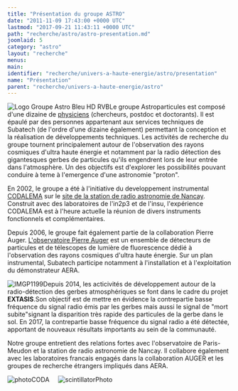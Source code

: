 ```yaml
---
title: "Présentation du groupe ASTRO"
date: "2011-11-09 17:43:00 +0000 UTC"
lastmod: "2017-09-21 11:43:11 +0000 UTC"
path: "recherche/astro/astro-presentation.md"
joomlaid: 5
category: "astro"
layout: "recherche"
menus:
main:
identifier: "recherche/univers-a-haute-energie/astro/presentation"
name: "Présentation"
parent: "recherche/univers-a-haute-energie/astro"
---
```


![Logo Groupe Astro Bleu HD RVB](images/Recherche/Astro/Logo_Groupe_Astro_Bleu_HD_RVB.png "Une station autonome devant le reseau decametrique de la station de radio astronomie de Nancay  (c) Louis-Marie Rigalleau")Le groupe Astroparticules est composé d'une dizaine de [physiciens](/recherche/astro/astro-membres) (chercheurs, postdoc et doctorants). Il est épaulé par des personnes appartenant aux services techniques de Subatech (de l'ordre d'une dizaine également) permettant la conception et la réalisation de développements techniques. Les activités de recherche du groupe tournent principalement autour de l'observation des rayons cosmiques d'ultra haute énergie et notamment par la radio détection des gigantesques gerbes de particules qu'ils engendrent lors de leur entrée dans l'atmosphère. Un des objectifs est d'explorer les possibilités pouvant conduire à teme à l'emergence d'une astronomie "proton".

En 2002, le groupe a été à l'initiative du developpement instrumental [CODALEMA](http://codalema.in2p3.fr) sur le [site de la station de radio astronomie de Nancay](http://www.obs-nancay.fr). Construit avec des laboratoires de l'in2p3 et de l'insu, l'expérience CODALEMA est à l'heure actuelle la réunion de divers instruments fonctionnels et complémentaires.

Depuis 2006, le groupe fait également partie de la collaboration Pierre Auger. [L'observatoire Pierre Auger](http://www.auger.org) est un ensemble de détecteurs de particules et de télescopes de lumière de fluorescence dédié à l'observation des rayons cosmiques d'ultra haute énergie. Sur un plan instrumental, Subatech participe notamment à l'installation et à l'exploitation du démonstrateur AERA.

![IMGP1199](images/Recherche/Astro/IMGP1199.JPG)Depuis 2014, les acticivités de développement autour de la radio-détection des gerbes atmosphériques se font dans le cadre du projet **EXTASIS**.Son objectif est de mettre en évidence la contrepartie basse fréquence du signal radio émis par les gerbes mais aussi le signal de "mort subite"signant la disparition très rapide des particules de la gerbe dans le sol. En 2017, la contrepartie basse fréquence du signal radio a été détectée, apportant de nouveaux résultats importants au sein de la communauté.

Notre groupe entretient des relations fortes avec l'observatoire de Paris-Meudon et la station de radio astronomie de Nancay. Il collabore également avec les laboratoires francais engagés dans la collaboration AUGER et les groupes de recherche étrangers impliqués dans AERA.

![photoCODA](images/Recherche/Astro/photoCODA.png)     ![scintillatorPhoto](images/Recherche/Astro/scintillatorPhoto.JPG)
